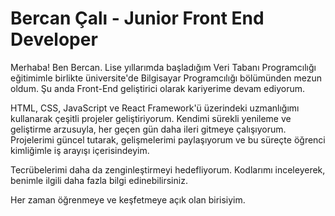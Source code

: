# Bercan Çalı - Junior Front End Developer
Merhaba! Ben Bercan. Lise yıllarımda başladığım Veri Tabanı Programcılığı eğitimimle birlikte üniversite'de Bilgisayar Programcılığı bölümünden mezun oldum. Şu anda Front-End geliştirici olarak kariyerime devam ediyorum.

HTML, CSS, JavaScript ve React Framework'ü üzerindeki uzmanlığımı kullanarak çeşitli projeler geliştiriyorum. Kendimi sürekli yenileme ve geliştirme arzusuyla, her geçen gün daha ileri gitmeye çalışıyorum. Projelerimi güncel tutarak, gelişmelerimi paylaşıyorum ve bu süreçte öğrenci kimliğimle iş arayışı içerisindeyim.

Tecrübelerimi daha da zenginleştirmeyi hedefliyorum. Kodlarımı inceleyerek, benimle ilgili daha fazla bilgi edinebilirsiniz.

Her zaman öğrenmeye ve keşfetmeye açık olan birisiyim. 
